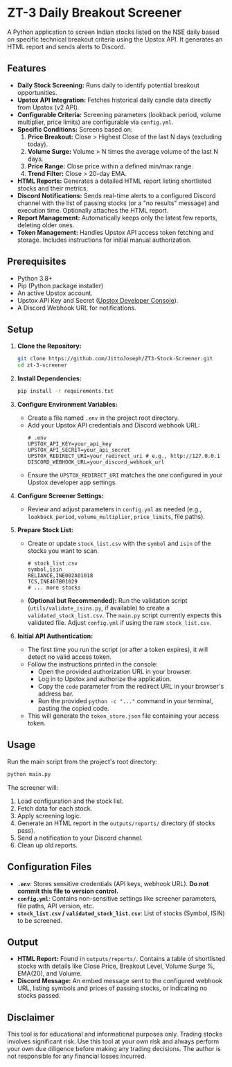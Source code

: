# ZT-3 Daily Breakout Screener

A Python application to screen Indian stocks listed on the NSE daily based on specific technical breakout criteria using the Upstox API. It generates an HTML report and sends alerts to Discord.

## Features

- **Daily Stock Screening:** Runs daily to identify potential breakout opportunities.
- **Upstox API Integration:** Fetches historical daily candle data directly from Upstox (v2 API).
- **Configurable Criteria:** Screening parameters (lookback period, volume multiplier, price limits) are configurable via `config.yml`.
- **Specific Conditions:** Screens based on:
  1.  **Price Breakout:** Close > Highest Close of the last N days (excluding today).
  2.  **Volume Surge:** Volume > N times the average volume of the last N days.
  3.  **Price Range:** Close price within a defined min/max range.
  4.  **Trend Filter:** Close > 20-day EMA.
- **HTML Reports:** Generates a detailed HTML report listing shortlisted stocks and their metrics.
- **Discord Notifications:** Sends real-time alerts to a configured Discord channel with the list of passing stocks (or a "no results" message) and execution time. Optionally attaches the HTML report.
- **Report Management:** Automatically keeps only the latest few reports, deleting older ones.
- **Token Management:** Handles Upstox API access token fetching and storage. Includes instructions for initial manual authorization.

## Prerequisites

- Python 3.8+
- Pip (Python package installer)
- An active Upstox account.
- Upstox API Key and Secret ([Upstox Developer Console](https://developer.upstox.com/)).
- A Discord Webhook URL for notifications.

## Setup

1.  **Clone the Repository:**

    ```bash
    git clone https://github.com/JittoJoseph/ZT3-Stock-Screener.git
    cd zt-3-screener
    ```

2.  **Install Dependencies:**

    ```bash
    pip install -r requirements.txt
    ```

3.  **Configure Environment Variables:**

    - Create a file named `.env` in the project root directory.
    - Add your Upstox API credentials and Discord webhook URL:
      ```dotenv
      # .env
      UPSTOX_API_KEY=your_api_key
      UPSTOX_API_SECRET=your_api_secret
      UPSTOX_REDIRECT_URI=your_redirect_uri # e.g., http://127.0.0.1
      DISCORD_WEBHOOK_URL=your_discord_webhook_url
      ```
    - Ensure the `UPSTOX_REDIRECT_URI` matches the one configured in your Upstox developer app settings.

4.  **Configure Screener Settings:**

    - Review and adjust parameters in `config.yml` as needed (e.g., `lookback_period`, `volume_multiplier`, `price_limits`, file paths).

5.  **Prepare Stock List:**

    - Create or update `stock_list.csv` with the `symbol` and `isin` of the stocks you want to scan.
      ```csv
      # stock_list.csv
      symbol,isin
      RELIANCE,INE002A01018
      TCS,INE467B01029
      # ... more stocks
      ```
    - **(Optional but Recommended):** Run the validation script (`utils/validate_isins.py`, if available) to create a `validated_stock_list.csv`. The `main.py` script currently expects this validated file. Adjust `config.yml` if using the raw `stock_list.csv`.

6.  **Initial API Authentication:**
    - The first time you run the script (or after a token expires), it will detect no valid access token.
    - Follow the instructions printed in the console:
      - Open the provided authorization URL in your browser.
      - Log in to Upstox and authorize the application.
      - Copy the `code` parameter from the redirect URL in your browser's address bar.
      - Run the provided `python -c "..."` command in your terminal, pasting the copied code.
    - This will generate the `token_store.json` file containing your access token.

## Usage

Run the main script from the project's root directory:

```bash
python main.py
```

The screener will:

1.  Load configuration and the stock list.
2.  Fetch data for each stock.
3.  Apply screening logic.
4.  Generate an HTML report in the `outputs/reports/` directory (if stocks pass).
5.  Send a notification to your Discord channel.
6.  Clean up old reports.

## Configuration Files

- **`.env`**: Stores sensitive credentials (API keys, webhook URL). **Do not commit this file to version control.**
- **`config.yml`**: Contains non-sensitive settings like screener parameters, file paths, API version, etc.
- **`stock_list.csv` / `validated_stock_list.csv`**: List of stocks (Symbol, ISIN) to be screened.

## Output

- **HTML Report:** Found in `outputs/reports/`. Contains a table of shortlisted stocks with details like Close Price, Breakout Level, Volume Surge %, EMA(20), and Volume.
- **Discord Message:** An embed message sent to the configured webhook URL, listing symbols and prices of passing stocks, or indicating no stocks passed.

## Disclaimer

This tool is for educational and informational purposes only. Trading stocks involves significant risk. Use this tool at your own risk and always perform your own due diligence before making any trading decisions. The author is not responsible for any financial losses incurred.

